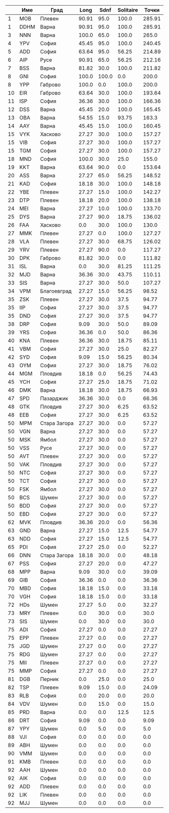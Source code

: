 | |Име|Град|Long|Sdnf|Solitaire|Точки|
|---|---|---|---|---|---|---|
|1|MOB|Плевен|90.91|95.0|100.0|285.91|
|1|DDHM|Варна|90.91|95.0|100.0|285.91|
|3|NNN|Варна|100.0|65.0|100.0|265.0|
|4|YPV|София|45.45|95.0|100.0|240.45|
|5|ADD|София|63.64|95.0|56.25|214.89|
|6|AIP|Русе|90.91|65.0|56.25|212.16|
|7|BSS|Варна|81.82|30.0|100.0|211.82|
|8|GNI|София|100.0|100.0|0.0|200.0|
|8|YPP|Габрово|100.0|0.0|100.0|200.0|
|10|EIR|Габрово|63.64|30.0|100.0|193.64|
|11|ISP|София|36.36|30.0|100.0|166.36|
|12|DSS|Варна|45.45|20.0|100.0|165.45|
|13|OBA|Варна|54.55|15.0|93.75|163.3|
|14|AAY|Варна|45.45|15.0|100.0|160.45|
|15|VYK|Хасково|27.27|30.0|100.0|157.27|
|15|VIB|София|27.27|30.0|100.0|157.27|
|15|TGM|София|27.27|30.0|100.0|157.27|
|18|MND|София|100.0|30.0|25.0|155.0|
|19|KKT|Варна|63.64|90.0|0.0|153.64|
|20|ASS|Варна|27.27|65.0|56.25|148.52|
|21|KAD|София|18.18|30.0|100.0|148.18|
|22|YBE|Плевен|27.27|15.0|100.0|142.27|
|23|DTP|Плевен|18.18|20.0|100.0|138.18|
|24|MEI|Варна|27.27|10.0|100.0|133.70|
|25|DYS|Варна|27.27|90.0|18.75|136.02|
|26|FAA|Хасково|0.0|30.0|100.0|130.0|
|27|MMK|Плевен|27.27|0.0|100.0|127.27|
|28|VLA|Плевен|27.27|30.0|68.75|126.02|
|29|YRV|Плевен|27.27|90.0|0.0|117.27|
|30|DPK|Габрово|81.82|30.0|0.0|111.82|
|31|ISL|Варна|0.0|30.0|81.25|111.25|
|32|MJD|Варна|36.36|30.0|43.75|110.11|
|33|SIS|Варна|27.27|30.0|50.0|107.27|
|34|VPM|Благоевград|27.27|15.0|56.25|98.52|
|35|ZSK|Плевен|27.27|30.0|37.5|94.77|
|35|IIP|София|27.27|30.0|37.5|94.77|
|35|DND|София|27.27|30.0|37.5|94.77|
|38|DRP|София|9.09|30.0|50.0|89.09|
|39|YRS|София|36.36|0.0|50.0|86.36|
|40|KNA|Плевен|36.36|30.0|18.75|85.11|
|41|VBM|София|27.27|30.0|25.0|82.27|
|42|SYD|София|9.09|15.0|56.25|80.34|
|43|OYM|София|27.27|30.0|18.75|76.02|
|44|MGM|Пловдив|18.18|0.0|56.25|74.43|
|45|YCH|София|27.27|25.0|18.75|71.02|
|46|DMK|Варна|18.18|30.0|18.75|66.93|
|47|SPD|Пазарджик|36.36|30.0|0.0|66.36|
|48|GTK|Пловдив|27.27|30.0|6.25|63.52|
|48|EEB|София|27.27|30.0|6.25|63.52|
|50|MPM|Стара Загора|27.27|30.0|0.0|57.27|
|50|VGN|Варна|27.27|30.0|0.0|57.27|
|50|MSK|Ямбол|27.27|30.0|0.0|57.27|
|50|VSS|Русе|27.27|30.0|0.0|57.27|
|50|AVT|Плевен|27.27|30.0|0.0|57.27|
|50|VAK|Пловдив|27.27|30.0|0.0|57.27|
|50|NTC|София|27.27|30.0|0.0|57.27|
|50|TCT|София|27.27|30.0|0.0|57.27|
|50|FSK|Ямбол|27.27|30.0|0.0|57.27|
|50|BCS|Шумен|27.27|30.0|0.0|57.27|
|50|BDD|София|27.27|30.0|0.0|57.27|
|50|EBD|София|27.27|30.0|0.0|57.27|
|62|MVK|Пловдив|36.36|20.0|0.0|56.36|
|63|GND|Варна|27.27|15.0|12.5|54.77|
|63|NDD|София|27.27|15.0|12.5|54.77|
|65|PDI|София|27.27|25.0|0.0|52.27|
|66|DNN|Стара Загора|18.18|30.0|0.0|48.18|
|67|PSS|София|27.27|20.0|0.0|47.27|
|68|MPP|Варна|9.09|30.0|0.0|39.09|
|69|GIB|София|36.36|0.0|0.0|36.36|
|70|MBD|София|18.18|15.0|0.0|33.18|
|70|VGH|София|18.18|15.0|0.0|33.18|
|72|HDs|Шумен|27.27|5.0|0.0|32.27|
|73|MRY|Плевен|0.0|30.0|0.0|30.0|
|73|SIS|Шумен|0.0|30.0|0.0|30.0|
|75|ADI|София|27.27|0.0|0.0|27.27|
|75|EPP|Плевен|27.27|0.0|0.0|27.27|
|75|JGD|Шумен|27.27|0.0|0.0|27.27|
|75|RDG|Шумен|27.27|0.0|0.0|27.27|
|75|MII|Плевен|27.27|0.0|0.0|27.27|
|75|MMP|София|27.27|0.0|0.0|27.27|
|81|DGB|Перник|0.0|25.0|0.0|25.0|
|82|TSP|Плевен|9.09|15.0|0.0|24.09|
|83|RLB|София|0.0|20.0|0.0|20.0|
|84|VDV|Шумен|0.0|15.0|0.0|15.0|
|85|PRD|Варна|0.0|0.0|12.5|12.5|
|86|DRT|София|9.09|0.0|0.0|9.09|
|87|YPY|Шумен|0.0|5.0|0.0|5.0|
|88|VJI|София|0.0|0.0|0.0|0.0|
|89|ABH|Шумен|0.0|0.0|0.0|0.0|
|90|VMM|Шумен|0.0|0.0|0.0|0.0|
|91|KMB|Плевен|0.0|0.0|0.0|0.0|
|92|AAH|Шумен|0.0|0.0|0.0|0.0|
|92|AIK|София|0.0|0.0|0.0|0.0|
|92|ADD|Плевен|0.0|0.0|0.0|0.0|
|92|LIK|Плевен|0.0|0.0|0.0|0.0|
|92|MJJ|Шумен|0.0|0.0|0.0|0.0|
